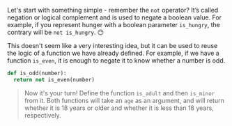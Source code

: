 Let's start with something simple - remember the `not` operator? It’s called negation or logical complement and is used to negate a boolean value. For example, if you represent hunger with a boolean parameter `is_hungry`, the contrary will be `not is_hungry`. :no_mouth:

This doesn't seem like a very interesting idea, but it can be used to reuse the logic of a function we have already defined. For example, if we have a function `is_even`, it is enough to negate it to know whether a number is odd.

```python
def is_odd(number):
  return not is_even(number)
```

> Now it's your turn! Define the function `is_adult` and then `is_minor` from it. Both functions will take an `age`  as an argument, and will return whether it is 18 years or older and whether it is less than 18 years, respectively.
